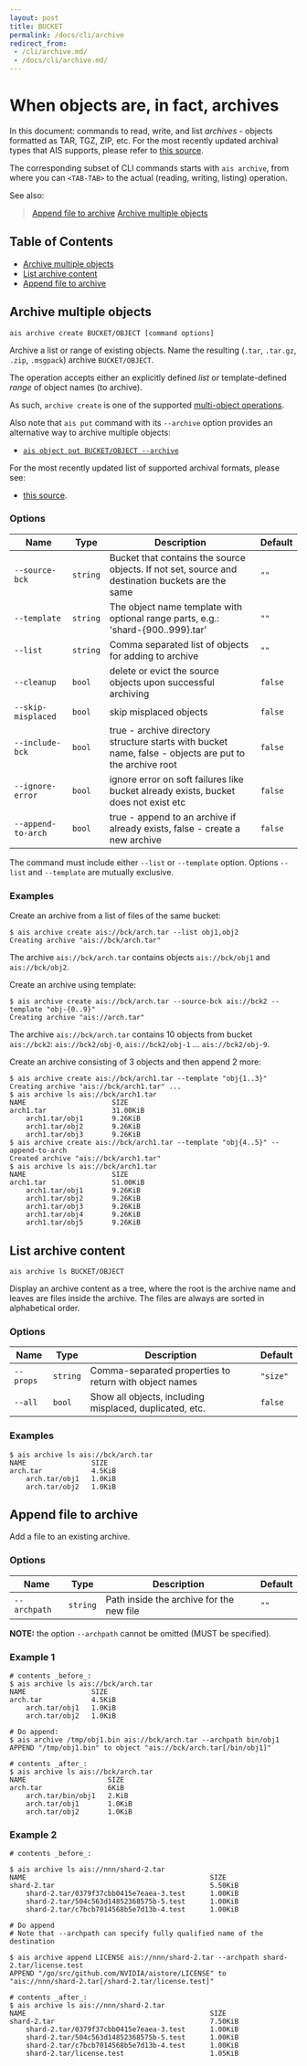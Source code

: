 ```yaml
---
layout: post
title: BUCKET
permalink: /docs/cli/archive
redirect_from:
 - /cli/archive.md/
 - /docs/cli/archive.md/
---
```


# When objects are, in fact, archives

In this document: commands to read, write, and list *archives* - objects formatted as TAR, TGZ, ZIP, etc. For the most recently updated archival types that AIS supports, please refer to [this source](/cmn/cos/archive.go).

The corresponding subset of CLI commands starts with `ais archive`, from where you can `<TAB-TAB>` to the actual (reading, writing, listing) operation.

See also:

> [Append file to archive](/docs/cli/object.md#append-file-to-archive)
> [Archive multiple objects](/docs/cli/object.md#archive-multiple-objects)

## Table of Contents
- [Archive multiple objects](#archive-multiple-objects)
- [List archive content](#list-archive-content)
- [Append file to archive](#append-file-to-archive)

## Archive multiple objects

`ais archive create BUCKET/OBJECT [command options]`

Archive a list or range of existing objects. Name the resulting (`.tar`, `.tar.gz`, `.zip`, `.msgpack`) archive `BUCKET/OBJECT`.

The operation accepts either an explicitly defined *list* or template-defined *range* of object names (to archive).

As such, `archive create` is one of the supported [multi-object operations](/docs/cli/object.md#operations-on-lists-and-ranges).

Also note that `ais put` command with its `--archive` option provides an alternative way to archive multiple objects:

* [`ais object put BUCKET/OBJECT --archive`](/docs/cli/object.md##archive-multiple-objects)

For the most recently updated list of supported archival formats, please see:

* [this source](https://github.com/NVIDIA/aistore/blob/master/cmn/cos/archive.go).

### Options

| Name | Type | Description | Default |
| --- | --- | --- | --- |
| `--source-bck` | `string` | Bucket that contains the source objects. If not set, source and destination buckets are the same | `""` |
| `--template` | `string` | The object name template with optional range parts, e.g.: 'shard-{900..999}.tar' | `""` |
| `--list` | `string` | Comma separated list of objects for adding to archive | `""` |
| `--cleanup` | `bool` | delete or evict the source objects upon successful archiving | `false` |
| `--skip-misplaced` | `bool` | skip misplaced objects | `false` |
| `--include-bck` | `bool` | true - archive directory structure starts with bucket name, false - objects are put to the archive root | `false` |
| `--ignore-error` | `bool` | ignore error on soft failures like bucket already exists, bucket does not exist etc | `false` |
| `--append-to-arch` | `bool` | true - append to an archive if already exists, false - create a new archive | `false` |

The command must include either `--list` or `--template` option. Options `--list` and `--template` are mutually exclusive.

### Examples

Create an archive from a list of files of the same bucket:

```console
$ ais archive create ais://bck/arch.tar --list obj1,obj2
Creating archive "ais://bck/arch.tar"
```

The archive `ais://bck/arch.tar` contains objects `ais://bck/obj1` and `ais://bck/obj2`.

Create an archive using template:

```console
$ ais archive create ais://bck/arch.tar --source-bck ais://bck2 --template "obj-{0..9}"
Creating archive "ais://arch.tar"
```
The archive `ais://bck/arch.tar` contains 10 objects from bucket `ais://bck2`: `ais://bck2/obj-0`, `ais://bck2/obj-1` ... `ais://bck2/obj-9`.

Create an archive consisting of 3 objects and then append 2 more:

```console
$ ais archive create ais://bck/arch1.tar --template "obj{1..3}"
Creating archive "ais://bck/arch1.tar" ...
$ ais archive ls ais://bck/arch1.tar
NAME                     SIZE
arch1.tar                31.00KiB
    arch1.tar/obj1       9.26KiB
    arch1.tar/obj2       9.26KiB
    arch1.tar/obj3       9.26KiB
$ ais archive create ais://bck/arch1.tar --template "obj{4..5}" --append-to-arch
Created archive "ais://bck/arch1.tar"
$ ais archive ls ais://bck/arch1.tar
NAME                     SIZE
arch1.tar                51.00KiB
    arch1.tar/obj1       9.26KiB
    arch1.tar/obj2       9.26KiB
    arch1.tar/obj3       9.26KiB
    arch1.tar/obj4       9.26KiB
    arch1.tar/obj5       9.26KiB
```

## List archive content

`ais archive ls BUCKET/OBJECT`

Display an archive content as a tree, where the root is the archive name and leaves are files inside the archive.
The files are always are sorted in alphabetical order.

### Options

| Name | Type | Description | Default |
| --- | --- | --- | --- |
| `--props` | `string` | Comma-separated properties to return with object names | `"size"`
| `--all` | `bool` | Show all objects, including misplaced, duplicated, etc. | `false` |

### Examples

```console
$ ais archive ls ais://bck/arch.tar
NAME                SIZE
arch.tar            4.5KiB
    arch.tar/obj1   1.0KiB
    arch.tar/obj2   1.0KiB
```

## Append file to archive

Add a file to an existing archive.

### Options

| Name | Type | Description | Default |
| --- | --- | --- | --- |
| `--archpath` | `string` | Path inside the archive for the new file | `""`

**NOTE:** the option `--archpath` cannot be omitted (MUST be specified).

### Example 1

```console
# contents _before_:
$ ais archive ls ais://bck/arch.tar
NAME                SIZE
arch.tar            4.5KiB
    arch.tar/obj1   1.0KiB
    arch.tar/obj2   1.0KiB

# Do append:
$ ais archive /tmp/obj1.bin ais://bck/arch.tar --archpath bin/obj1
APPEND "/tmp/obj1.bin" to object "ais://bck/arch.tar[/bin/obj1]"

# contents _after_:
$ ais archive ls ais://bck/arch.tar
NAME                    SIZE
arch.tar                6KiB
    arch.tar/bin/obj1   2.KiB
    arch.tar/obj1       1.0KiB
    arch.tar/obj2       1.0KiB
```

### Example 2

```console
# contents _before_:

$ ais archive ls ais://nnn/shard-2.tar
NAME                                             SIZE
shard-2.tar                                      5.50KiB
    shard-2.tar/0379f37cbb0415e7eaea-3.test      1.00KiB
    shard-2.tar/504c563d14852368575b-5.test      1.00KiB
    shard-2.tar/c7bcb7014568b5e7d13b-4.test      1.00KiB

# Do append
# Note that --archpath can specify fully qualified name of the destination

$ ais archive append LICENSE ais://nnn/shard-2.tar --archpath shard-2.tar/license.test
APPEND "/go/src/github.com/NVIDIA/aistore/LICENSE" to "ais://nnn/shard-2.tar[/shard-2.tar/license.test]"

# contents _after_:
$ ais archive ls ais://nnn/shard-2.tar
NAME                                             SIZE
shard-2.tar                                      7.50KiB
    shard-2.tar/0379f37cbb0415e7eaea-3.test      1.00KiB
    shard-2.tar/504c563d14852368575b-5.test      1.00KiB
    shard-2.tar/c7bcb7014568b5e7d13b-4.test      1.00KiB
    shard-2.tar/license.test                     1.05KiB
```
